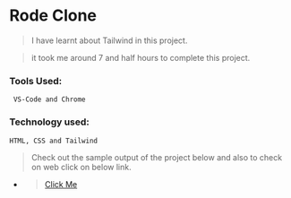 # Rode Clone

> I have learnt about Tailwind in this project.

> it took me around 7 and half hours to complete this project.

### Tools Used:

     VS-Code and Chrome

### Technology used:

    HTML, CSS and Tailwind

> Check out the sample output of the project below and also to check on web click on below link.

- > [Click Me](https://luminous-quokka-8f052d.netlify.app/)
